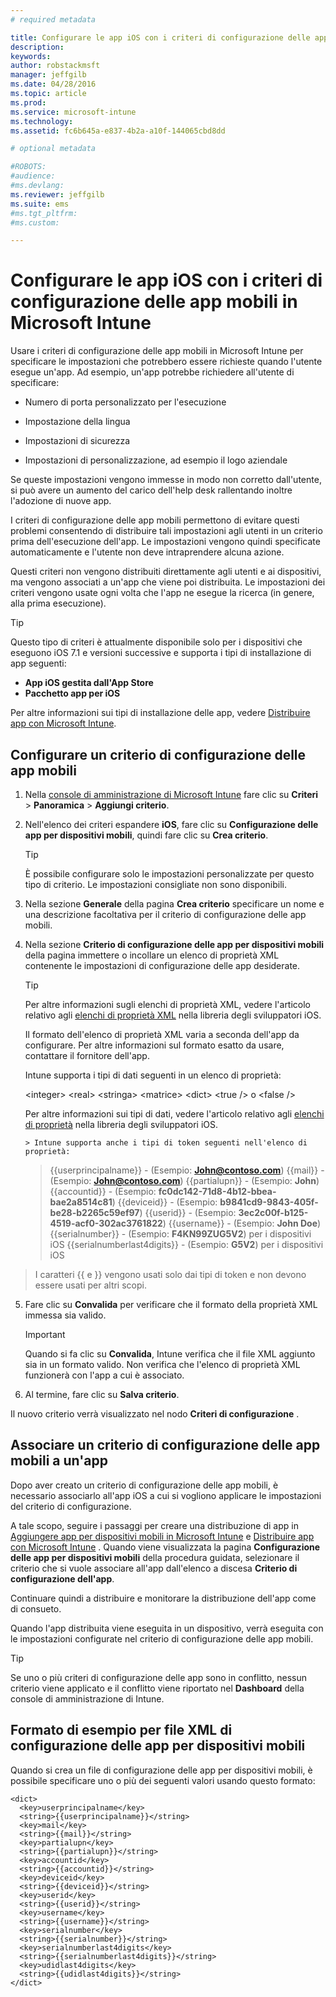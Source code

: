 ```yaml
---
# required metadata

title: Configurare le app iOS con i criteri di configurazione delle app mobili in Microsoft Intune | Microsoft Intune
description:
keywords:
author: robstackmsft
manager: jeffgilb
ms.date: 04/28/2016
ms.topic: article
ms.prod:
ms.service: microsoft-intune
ms.technology:
ms.assetid: fc6b645a-e837-4b2a-a10f-144065cbd8dd

# optional metadata

#ROBOTS:
#audience:
#ms.devlang:
ms.reviewer: jeffgilb
ms.suite: ems
#ms.tgt_pltfrm:
#ms.custom:

---
```


# Configurare le app iOS con i criteri di configurazione delle app mobili in Microsoft Intune
Usare i criteri di configurazione delle app mobili in Microsoft Intune per specificare le impostazioni che potrebbero essere richieste quando l'utente esegue un'app. Ad esempio, un'app potrebbe richiedere all'utente di specificare:

-   Numero di porta personalizzato per l'esecuzione

-   Impostazione della lingua

-   Impostazioni di sicurezza

-   Impostazioni di personalizzazione, ad esempio il logo aziendale

Se queste impostazioni vengono immesse in modo non corretto dall'utente, si può avere un aumento del carico dell'help desk rallentando inoltre l'adozione di nuove app.

I criteri di configurazione delle app mobili permettono di evitare questi problemi consentendo di distribuire tali impostazioni agli utenti in un criterio prima dell'esecuzione dell'app. Le impostazioni vengono quindi specificate automaticamente e l'utente non deve intraprendere alcuna azione.

Questi criteri non vengono distribuiti direttamente agli utenti e ai dispositivi, ma vengono associati a un'app che viene poi distribuita. Le impostazioni dei criteri vengono usate ogni volta che l'app ne esegue la ricerca (in genere, alla prima esecuzione).

> [!TIP]
> Questo tipo di criteri è attualmente disponibile solo per i dispositivi che eseguono iOS 7.1 e versioni successive e supporta i tipi di installazione di app seguenti:
> 
> -   **App iOS gestita dall'App Store**
> -   **Pacchetto app per iOS**
> 
> Per altre informazioni sui tipi di installazione delle app, vedere [Distribuire app con Microsoft Intune](deploy-apps.md).

## Configurare un criterio di configurazione delle app mobili

1.  Nella [console di amministrazione di Microsoft Intune](https://manage.microsoft.com) fare clic su **Criteri** &gt; **Panoramica** &gt; **Aggiungi criterio**.

2.  Nell'elenco dei criteri espandere **iOS**, fare clic su **Configurazione delle app per dispositivi mobili**, quindi fare clic su **Crea criterio**.

    > [!TIP]
    > È possibile configurare solo le impostazioni personalizzate per questo tipo di criterio. Le impostazioni consigliate non sono disponibili.

3.  Nella sezione **Generale** della pagina **Crea criterio** specificare un nome e una descrizione facoltativa per il criterio di configurazione delle app mobili.

4.  Nella sezione **Criterio di configurazione delle app per dispositivi mobili** della pagina immettere o incollare un elenco di proprietà XML contenente le impostazioni di configurazione delle app desiderate.

    > [!TIP]
    > Per altre informazioni sugli elenchi di proprietà XML, vedere l'articolo relativo agli [elenchi di proprietà XML](https://developer.apple.com/library/ios/documentation/Cocoa/Conceptual/PropertyLists/UnderstandXMLPlist/UnderstandXMLPlist.html) nella libreria degli sviluppatori iOS.
    > 
    > Il formato dell'elenco di proprietà XML varia a seconda dell'app da configurare. Per altre informazioni sul formato esatto da usare, contattare il fornitore dell'app.
    > 
    > Intune supporta i tipi di dati seguenti in un elenco di proprietà:
    > 
    > &lt;integer&gt;
    > &lt;real&gt;
    > &lt;stringa&gt;
    > &lt;matrice&gt;
    > &lt;dict&gt;
    > &lt;true /&gt; o &lt;false /&gt;
    > 
    > Per altre informazioni sui tipi di dati, vedere l'articolo relativo agli [elenchi di proprietà](https://developer.apple.com/library/ios/documentation/Cocoa/Conceptual/PropertyLists/AboutPropertyLists/AboutPropertyLists.html) nella libreria degli sviluppatori iOS.
    >
        > Intune supporta anche i tipi di token seguenti nell'elenco di proprietà:
    >    
    > \{\{userprincipalname\}\} - (Esempio: **John@contoso.com**)
    > \{\{mail\}\} - (Esempio: **John@contoso.com**)
    > \{\{partialupn\}\} - (Esempio: **John**)
    > \{\{accountid\}\} - (Esempio: **fc0dc142-71d8-4b12-bbea-bae2a8514c81**)
    > \{\{deviceid\}\} - (Esempio: **b9841cd9-9843-405f-be28-b2265c59ef97**)
    > \{\{userid\}\} - (Esempio: **3ec2c00f-b125-4519-acf0-302ac3761822**)
    > \{\{username\}\} - (Esempio: **John Doe**)
    > \{\{serialnumber\}\} - (Esempio: **F4KN99ZUG5V2**) per i dispositivi iOS
    > \{\{serialnumberlast4digits\}\} - (Esempio: **G5V2**) per i dispositivi iOS
>
> I caratteri \{\{ e \}\} vengono usati solo dai tipi di token e non devono essere usati per altri scopi.




5.  Fare clic su **Convalida** per verificare che il formato della proprietà XML immessa sia valido.

    > [!IMPORTANT]
    > Quando si fa clic su **Convalida**, Intune verifica che il file XML aggiunto sia in un formato valido. Non verifica che l'elenco di proprietà XML funzionerà con l'app a cui è associato.

6.  Al termine, fare clic su **Salva criterio**.

Il nuovo criterio verrà visualizzato nel nodo **Criteri di configurazione** .

## Associare un criterio di configurazione delle app mobili a un'app
Dopo aver creato un criterio di configurazione delle app mobili, è necessario associarlo all'app iOS a cui si vogliono applicare le impostazioni del criterio di configurazione.

A tale scopo, seguire i passaggi per creare una distribuzione di app in [Aggiungere app per dispositivi mobili in Microsoft Intune](add-apps-for-mobile-devices-in-microsoft-intune.md) e [Distribuire app con Microsoft Intune](deploy-apps-in-microsoft-intune.md) . Quando viene visualizzata la pagina **Configurazione delle app per dispositivi mobili** della procedura guidata, selezionare il criterio che si vuole associare all'app dall'elenco a discesa **Criterio di configurazione dell'app**.

Continuare quindi a distribuire e monitorare la distribuzione dell'app come di consueto.

Quando l'app distribuita viene eseguita in un dispositivo, verrà eseguita con le impostazioni configurate nel criterio di configurazione delle app mobili.

> [!TIP]
> Se uno o più criteri di configurazione delle app sono in conflitto, nessun criterio viene applicato e il conflitto viene riportato nel **Dashboard** della console di amministrazione di Intune.

## Formato di esempio per file XML di configurazione delle app per dispositivi mobili

Quando si crea un file di configurazione delle app per dispositivi mobili, è possibile specificare uno o più dei seguenti valori usando questo formato:

```
<dict>
  <key>userprincipalname</key>
  <string>{{userprincipalname}}</string>
  <key>mail</key>
  <string>{{mail}}</string>
  <key>partialupn</key>
  <string>{{partialupn}}</string>
  <key>accountid</key>
  <string>{{accountid}}</string>
  <key>deviceid</key>
  <string>{{deviceid}}</string>
  <key>userid</key>
  <string>{{userid}}</string>
  <key>username</key>
  <string>{{username}}</string>
  <key>serialnumber</key>
  <string>{{serialnumber}}</string>
  <key>serialnumberlast4digits</key>
  <string>{{serialnumberlast4digits}}</string>
  <key>udidlast4digits</key>
  <string>{{udidlast4digits}}</string>
</dict>

```




<!--HONumber=May16_HO1-->



